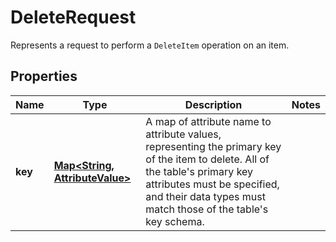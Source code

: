 

# DeleteRequest

Represents a request to perform a <code>DeleteItem</code> operation on an item.

## Properties

| Name | Type | Description | Notes |
|------------ | ------------- | ------------- | -------------|
|**key** | [**Map&lt;String, AttributeValue&gt;**](AttributeValue.md) | A map of attribute name to attribute values, representing the primary key of the item to delete. All of the table&#39;s primary key attributes must be specified, and their data types must match those of the table&#39;s key schema. |  |



